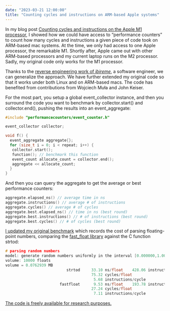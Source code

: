 ```yaml
---
date: "2023-03-21 12:00:00"
title: "Counting cycles and instructions on ARM-based Apple systems"
---
```




In my blog post [Counting cycles and instructions on the Apple M1 processor](/lemire/blog/2021/03/24/counting-cycles-and-instructions-on-the-apple-m1-processor/), I showed how we could have access to &ldquo;performance counters&rdquo; to count how many cycles and instructions a given piece of code took on ARM-based mac systems. At the time, we only had access to one Apple processor, the remarkable M1. Shortly after, Apple came out with other ARM-based processors and my current laptop runs on the M2 processor. Sadly, my original code only works for the M1 processor.

Thanks to the <a href="https://twitter.com/ibireme/status/1476802948160442368">reverse engineering work of <em>ibireme</em></a>, a software engineer, we can generalize the approach. We have further extended my original code so that it works under both Linux and on ARM-based macs. The code has benefited from contributions from Wojciech Muła and John Keiser.

For the most part, you setup a global event_collector instance, and then you surround the code you want to benchmark by collector.start() and collector.end(), pushing the results into an event_aggregate:
```C
#include "performancecounters/event_counter.h"

event_collector collector;

void f() {
  event_aggregate aggregate{};
  for (size_t i = 0; i < repeat; i++) {
   collector.start();
   function(); // benchmark this function
   event_count allocate_count = collector.end();
   aggregate << allocate_count;
  }
}

```


And then you can query the aggregate to get the average or best performance counters:
```C
aggregate.elapsed_ns() // average time in ns
aggregate.instructions() // average # of instructions
aggregate.cycles() // average # of cycles
aggregate.best.elapsed_ns() // time in ns (best round)
aggregate.best.instructions() // # of instructions (best round)
aggregate.best.cycles() // # of cycles (best round)

```


[I updated my original benchmark](https://github.com/lemire/Code-used-on-Daniel-Lemire-s-blog/tree/master/2023/03/21) which records the cost of parsing floating-point numbers, comparing the [fast_float library](https://github.com/fastfloat/fast_float) against the C function strtod:
```C
# parsing random numbers
model: generate random numbers uniformly in the interval [0.000000,1.000000]
volume: 10000 floats
volume = 0.0762939 MB
                           strtod     33.10 ns/float    428.06 instructions/float
                                      75.32 cycles/float
                                       5.68 instructions/cycle
                        fastfloat      9.53 ns/float    193.78 instructions/float
                                      27.24 cycles/float
                                       7.11 instructions/cycle
```


[The code is freely available for research purposes.](https://github.com/lemire/Code-used-on-Daniel-Lemire-s-blog/tree/master/2023/03/21)

